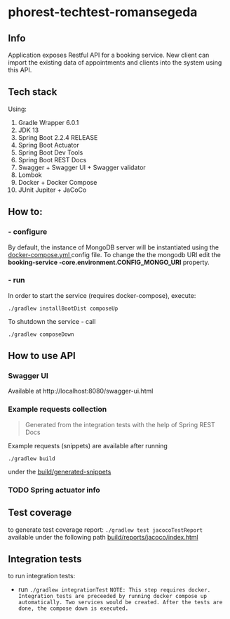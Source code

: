 # phorest-techtest-romansegeda

 ## Info
 
 Application exposes Restful API for a booking service.
 New client can import the existing data of appointments and clients into the system using this API.
 
 ## Tech stack
 
 Using:
 1. Gradle Wrapper 6.0.1
 2. JDK 13
 3. Spring Boot 2.2.4 RELEASE
 4. Spring Boot Actuator
 5. Spring Boot Dev Tools
 6. Spring Boot REST Docs
 7. Swagger + Swagger UI + Swagger validator
 8. Lombok
 9. Docker + Docker Compose
 10. JUnit Jupiter + JaCoCo
 

 ## How to:
 
 ### - configure
 By default, the instance of MongoDB server will be instantiated using the [docker-compose.yml
 ](docker-compose.yml]) config file. To change the the mongodb URI edit the **booking-service
 -core.environment.CONFIG_MONGO_URI** property.
   
 ### - run
  In order to start the service (requires docker-compose), execute:
    
    ./gradlew installBootDist composeUp
    
  To shutdown the service - call 
    
    ./gradlew composeDown
    
 ## How to use API
 
 ### Swagger UI
 
 Available at http://localhost:8080/swagger-ui.html
 ### Example requests collection
 > Generated from the integration tests with the help of Spring REST Docs

Example requests (snippets) are available after running 

`./gradlew build`

under the [build/generated-snippets](build/generated-snippets)
 
 ### TODO Spring actuator info
 
 ## Test coverage
 
 to generate test coverage report:
 `./gradlew test jacocoTestReport`
 available under the following path [build/reports/jacoco/index.html](build/reports/jacoco/index.html)
 
 ## Integration tests
 
 to run integration tests:
 * run `./gradlew integrationTest`
 `NOTE: This step requires docker. Integration tests are preceeded by running docker compose up
  automatically. Two services would be created. After the tests are done, the compose down is
   executed.`
 